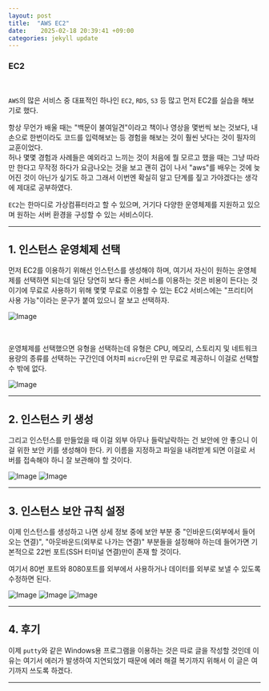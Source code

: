 ```yaml
---
layout: post
title:  "AWS EC2" 
date:    2025-02-18 20:39:41 +09:00
categories: jekyll update
---
```


### EC2

<br>
 
```AWS```의 많은 서비스 중  대표적인 하나인 ```EC2```, ```RDS```, ```S3``` 등 많고 먼저 EC2를 실습을 해보기로 했다.<br>

항상 무언가 배울 때는 "백문이 불여일견"이라고 책이나 영상을 몇번씩 보는 것보다, 내 손으로 한번이라도 코드를 입력해보는 등 경험을 해보는 것이 훨씬 낫다는 것이 필자의 교훈이었다.<br> 
허나 몇몇 경험과 사례들은 예외라고 느끼는 것이 처음에 뭘 모르고 했을 때는 그냥 따라만 한다고 무작정 하다가 요금나오는 것을 보고 괜히 겁이 나서 "aws"를 배우는 것에 늦어진 것이 아닌가 싶기도 하고 그래서 이번엔 확실히 알고 단계를 짚고 가야겠다는 생각에 제대로 공부하였다.<br> 

```EC2```는 한마디로 가상컴퓨터라고 할 수 있으며, 거기다 다양한 운영체제를 지원하고 있으며 원하는 서버 환경을 구성할 수 있는 서비스이다.<br>

------------------------------------------------------------------------------------------------


## 1. 인스턴스 운영체제 선택

먼저 EC2를 이용하기 위해선 인스턴스를 생성해야 하며, 여기서 자신이 원하는 운영체제를 선택하면 되는데 일단 당연히 보다 좋은 서비스를 이용하는 것은 비용이 든다는 것이기에 무료로 사용하기 위해 몇몇 무료로 이용할 수 있는 EC2 서비스에는 "프리티어 사용 가능"이라는 문구가 붙여 있으니 잘 보고 선택하자.<br>

![Image](https://github.com/user-attachments/assets/d21d4ab0-0929-444f-ae8f-e3aea807d35a)

<br>

운영체제를 선택했으면 유형을 선택하는데 유형은 CPU, 메모리, 스토리지 및 네트워크 용량의 종류를 선택하는 구간인데 어차피 ```micro```단위 만 무료로 제공하니 이걸로 선택할 수 밖에 없다.<br> 

![Image](https://github.com/user-attachments/assets/a69080c2-d0f6-4005-b072-0c2a301b02dc)

------------------------------------------------------------------------------------------------

## 2. 인스턴스 키 생성

그리고 인스턴스를 만들었을 때 이걸 외부 아무나 들락날락하는 건 보안에 안 좋으니 이걸 위한 보안 키를 생성해야 한다. 키 이름을 지정하고 파일을 내려받게 되면 이걸로 서버를 접속해야 하니 잘 보관해야 할 것이다.<br>

![Image](https://github.com/user-attachments/assets/09d098c2-898a-43a1-a71b-61d10071941f)
![Image](https://github.com/user-attachments/assets/51a5f7ce-530e-4696-be33-2264f120d83e) 

------------------------------------------------------------------------------------------------ 

## 3. 인스턴스 보안 규칙 설정

이제 인스턴스를 생성하고 나면 상세 정보 중에 보안 부분 중 "인바운드(외부에서 들어오는 연결)", "아웃바운드(외부로 나가는 연결)" 부분들을 설정해야 하는데 들어가면 기본적으로 22번 포트(SSH 터미널 연결)만이 존재 할 것이다.<br>

여기서 80번 포트와 8080포트를 외부에서 사용하거나 데이터를 외부로 보낼 수 있도록 수정하면 된다.<br>

![Image](https://github.com/user-attachments/assets/f4ace70b-ebc9-4a17-8d4b-1fd9dfb0f072)
![Image](https://github.com/user-attachments/assets/f546c0d9-6cec-48b3-a25e-ccc02f62fba2)
![Image](https://github.com/user-attachments/assets/07058862-fc52-48fe-8b37-6db268dab3d7)

------------------------------------------------------------------------------------------------

## 4. 후기

이제 ```putty```와 같은 Windows용 프로그램을 이용하는 것은 따로 글을 작성할 것인데 이유는 여기서 에러가 발생하여 지연되었기 때문에 에러 해결 복기까지 위해서 이 글은 여기까지 쓰도록 하겠다.<br>  





---------------------------------------







[jekyll-docs]: https://jekyllrb.com/docs/home
[jekyll-gh]:   https://github.com/jekyll/jekyll
[jekyll-talk]: https://talk.jekyllrb.com/